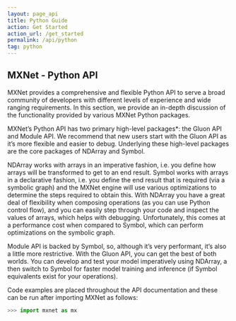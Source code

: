 ```yaml
---
layout: page_api
title: Python Guide
action: Get Started
action_url: /get_started
permalink: /api/python
tag: python
---
```


## MXNet - Python API

MXNet provides a comprehensive and flexible Python API to serve a broad community of developers with different levels of experience and wide ranging requirements. In this section, we provide an in-depth discussion of the functionality provided by various MXNet Python packages.


MXNet’s Python API has two primary high-level packages*: the Gluon API and Module API. We recommend that new users start with the Gluon API as it’s more flexible and easier to debug. Underlying these high-level packages are the core packages of NDArray and Symbol.


NDArray works with arrays in an imperative fashion, i.e. you define how arrays will be transformed to get to an end result. Symbol works with arrays in a declarative fashion, i.e. you define the end result that is required (via a symbolic graph) and the MXNet engine will use various optimizations to determine the steps required to obtain this. With NDArray you have a great deal of flexibility when composing operations (as you can use Python control flow), and you can easily step through your code and inspect the values of arrays, which helps with debugging. Unfortunately, this comes at a performance cost when compared to Symbol, which can perform optimizations on the symbolic graph.


Module API is backed by Symbol, so, although it’s very performant, it’s also a little more restrictive. With the Gluon API, you can get the best of both worlds. You can develop and test your model imperatively using NDArray, a then switch to Symbol for faster model training and inference (if Symbol equivalents exist for your operations).


Code examples are placed throughout the API documentation and these can be run after importing MXNet as follows:

```python
>>> import mxnet as mx
```